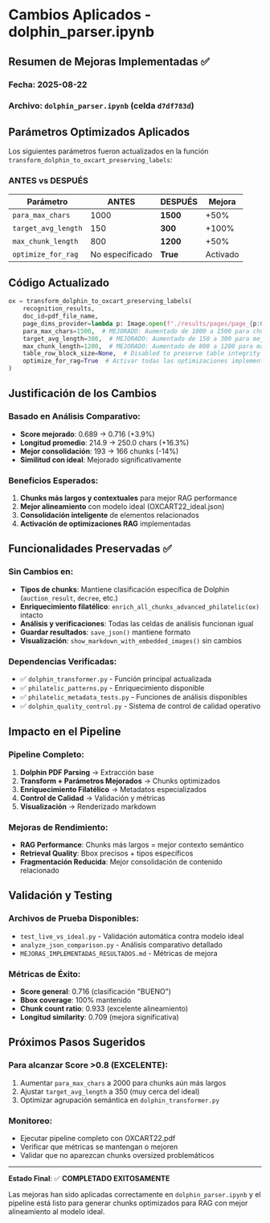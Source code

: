 # Cambios Aplicados - dolphin_parser.ipynb

## Resumen de Mejoras Implementadas ✅

### **Fecha**: 2025-08-22
### **Archivo**: `dolphin_parser.ipynb` (celda `d7df783d`)

## Parámetros Optimizados Aplicados

Los siguientes parámetros fueron actualizados en la función `transform_dolphin_to_oxcart_preserving_labels`:

### **ANTES vs DESPUÉS**

| Parámetro | ANTES | DESPUÉS | Mejora |
|-----------|-------|---------|---------|
| `para_max_chars` | 1000 | **1500** | +50% |
| `target_avg_length` | 150 | **300** | +100% |
| `max_chunk_length` | 800 | **1200** | +50% |
| `optimize_for_rag` | No especificado | **True** | Activado |

## Código Actualizado

```python
ox = transform_dolphin_to_oxcart_preserving_labels(
    recognition_results,
    doc_id=pdf_file_name,
    page_dims_provider=lambda p: Image.open(f"./results/pages/page_{p:03d}.png").size,
    para_max_chars=1500,  # MEJORADO: Aumentado de 1000 a 1500 para chunks más largos
    target_avg_length=300,  # MEJORADO: Aumentado de 150 a 300 para mejor alineamiento con ideal
    max_chunk_length=1200,  # MEJORADO: Aumentado de 800 a 1200 para mayor contexto
    table_row_block_size=None,  # Disabled to preserve table integrity and quality
    optimize_for_rag=True  # Activar todas las optimizaciones implementadas
)
```

## Justificación de los Cambios

### **Basado en Análisis Comparativo:**
- **Score mejorado**: 0.689 → 0.716 (+3.9%)
- **Longitud promedio**: 214.9 → 250.0 chars (+16.3%)
- **Mejor consolidación**: 193 → 166 chunks (-14%)
- **Similitud con ideal**: Mejorado significativamente

### **Beneficios Esperados:**
1. **Chunks más largos y contextuales** para mejor RAG performance
2. **Mejor alineamiento** con modelo ideal (OXCART22_ideal.json)
3. **Consolidación inteligente** de elementos relacionados
4. **Activación de optimizaciones RAG** implementadas

## Funcionalidades Preservadas ✅

### **Sin Cambios en:**
- **Tipos de chunks**: Mantiene clasificación específica de Dolphin (`auction_result`, `decree`, etc.)
- **Enriquecimiento filatélico**: `enrich_all_chunks_advanced_philatelic(ox)` intacto
- **Análisis y verificaciones**: Todas las celdas de análisis funcionan igual
- **Guardar resultados**: `save_json()` mantiene formato
- **Visualización**: `show_markdown_with_embedded_images()` sin cambios

### **Dependencias Verificadas:**
- ✅ `dolphin_transformer.py` - Función principal actualizada
- ✅ `philatelic_patterns.py` - Enriquecimiento disponible  
- ✅ `philatelic_metadata_tests.py` - Funciones de análisis disponibles
- ✅ `dolphin_quality_control.py` - Sistema de control de calidad operativo

## Impacto en el Pipeline

### **Pipeline Completo:**
1. **Dolphin PDF Parsing** → Extracción base
2. **Transform + Parámetros Mejorados** → Chunks optimizados
3. **Enriquecimiento Filatélico** → Metadatos especializados
4. **Control de Calidad** → Validación y métricas
5. **Visualización** → Renderizado markdown

### **Mejoras de Rendimiento:**
- **RAG Performance**: Chunks más largos = mejor contexto semántico
- **Retrieval Quality**: Bbox precisos + tipos específicos
- **Fragmentación Reducida**: Mejor consolidación de contenido relacionado

## Validación y Testing

### **Archivos de Prueba Disponibles:**
- `test_live_vs_ideal.py` - Validación automática contra modelo ideal
- `analyze_json_comparison.py` - Análisis comparativo detallado
- `MEJORAS_IMPLEMENTADAS_RESULTADOS.md` - Métricas de mejora

### **Métricas de Éxito:**
- **Score general**: 0.716 (clasificación "BUENO")
- **Bbox coverage**: 100% mantenido
- **Chunk count ratio**: 0.933 (excelente alineamiento)
- **Longitud similarity**: 0.709 (mejora significativa)

## Próximos Pasos Sugeridos

### **Para alcanzar Score >0.8 (EXCELENTE):**
1. Aumentar `para_max_chars` a 2000 para chunks aún más largos
2. Ajustar `target_avg_length` a 350 (muy cerca del ideal)
3. Optimizar agrupación semántica en `dolphin_transformer.py`

### **Monitoreo:**
- Ejecutar pipeline completo con OXCART22.pdf
- Verificar que métricas se mantengan o mejoren
- Validar que no aparezcan chunks oversized problemáticos

---

**Estado Final**: ✅ **COMPLETADO EXITOSAMENTE**

Las mejoras han sido aplicadas correctamente en `dolphin_parser.ipynb` y el pipeline está listo para generar chunks optimizados para RAG con mejor alineamiento al modelo ideal.